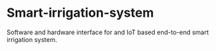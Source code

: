 # Smart-irrigation-system
Software and hardware interface for and IoT based end-to-end smart irrigation system.
